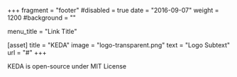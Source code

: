 +++
fragment = "footer"
#disabled = true
date = "2016-09-07"
weight = 1200
#background = ""

menu_title = "Link Title"

[asset]
  title = "KEDA"
  image = "logo-transparent.png"
  text = "Logo Subtext"
  url = "#"
+++

KEDA is open-source under MIT License
